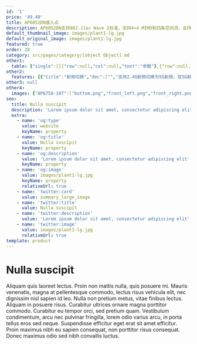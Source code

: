 ```yaml
---
id: '1'
price: '49.40'
title: AP6052DN接入点
description: AP6052DN支持802.11ac Wave 2标准，支持4×4 MIMO和四条空间流，支持2.4G射频切换为5G射频，双5G射频同时工作速率可达3.46Gbps。
default_thumbnail_image: images/plant1-lg.jpg
default_original_image: images/plant1-lg.jpg
featured: true
order: 28
category: src/pages/category/[object Object].md
other1: 
  table: {"single":[[{"row":null,"col":null,"text":"参数"},{"row":null,"col":null,"text":"AP6052DN"}],[{"row":null,"col":null,"text":"尺寸（长×宽×高）"},{"row":null,"col":null,"text":"220mm × 220mm × 52mm"}],[{"row":null,"col":null,"text":"电源输入"},{"row":null,"col":null,"text":"DC：42.5V~57V\nPoE供电：满足802.3at/bt以太网供电标准；"}],[{"row":null,"col":null,"text":"最大功耗"},{"row":null,"col":null,"text":"DC/802.3bt供电：32W（不包含USB接口输出功耗）\n802.3at供电：25.5W(USB功能和网口5GE模式不可用)\n\n说明：\n实际最大功耗遵照不同国家和地区法规而有所不同。802.3at供电标准下，射频自适应功率管理。"}],[{"row":null,"col":null,"text":"工作温度\n"},{"row":null,"col":null,"text":"-10℃～+50℃ "}],[{"row":null,"col":null,"text":"天线类型"},{"row":null,"col":null,"text":"内置双频全向天线"}],[{"row":null,"col":null,"text":"可同时在线的用户数量"},{"row":null,"col":null,"text":"512"}],[{"row":null,"col":null,"text":"最大发射功率"},{"row":null,"col":null,"text":"2.4G/5G(切换)： 26dBm/21dBm（组合功率） \n5G(非切换)： 24dBm（组合功率）\n\n说明：实际发射功率遵照不同国家和地区法规而有所不同。"}],[{"row":null,"col":null,"text":"MIMO:空间流"},{"row":null,"col":null,"text":"4×4:4   整机8条流"}],[{"row":null,"col":null,"text":"无线协议"},{"row":null,"col":null,"text":"802.11a/b/g/n/ac/ac wave2"}],[{"row":null,"col":null,"text":"最高速率"},{"row":null,"col":null,"text":"3.46Gbps"}]]}
other2:
  features: [{"title":"射频切换","dec":["","支持2.4G射频切换为5G射频，双5G射频同时工作，整机速率可达3.46Gbps",""]},{"title":"多速率接入","dec":["","支持5GE以太接口上行，并兼容100M/1000M/2.5G，增加业务负载能力",""]},{"title":"云管理","dec":["","可通过华为云管理平台对AP设备及业务进行管理和运维，节省网络运维成本",""]}]
other3: null
other4:
  images: {"AP6750-10T":["bottom.png","front_left.png","front_right.png","front_top.png","rear.png","rear_top.png","top.png"]}
seo:
  title: Nulla suscipit
  description: 'Lorem ipsum dolor sit amet, consectetur adipiscing elit'
  extra:
    - name: 'og:type'
      value: website
      keyName: property
    - name: 'og:title'
      value: Nulla suscipit
      keyName: property
    - name: 'og:description'
      value: 'Lorem ipsum dolor sit amet, consectetur adipiscing elit'
      keyName: property
    - name: 'og:image'
      value: images/plant1-lg.jpg
      keyName: property
      relativeUrl: true
    - name: 'twitter:card'
      value: summary_large_image
    - name: 'twitter:title'
      value: Nulla suscipit
    - name: 'twitter:description'
      value: 'Lorem ipsum dolor sit amet, consectetur adipiscing elit'
    - name: 'twitter:image'
      value: images/plant1-lg.jpg
      relativeUrl: true
template: product
---
```


# Nulla suscipit

Aliquam quis laoreet lectus. Proin non mattis nulla, quis posuere mi. Mauris venenatis, magna at pellentesque commodo, lectus risus vehicula elit, nec dignissim nisl sapien id leo. Nulla non pretium metus, vitae finibus lectus. Aliquam in posuere risus. Curabitur ultrices ornare magna porttitor commodo. Curabitur eu tempor orci, sed pretium quam. Vestibulum condimentum, arcu nec pulvinar fringilla, lorem odio varius arcu, in porta tellus eros sed neque. Suspendisse efficitur eget erat sit amet efficitur. Proin maximus nibh eu sapien consequat, non porttitor risus consequat. Donec maximus odio sed nibh convallis luctus.